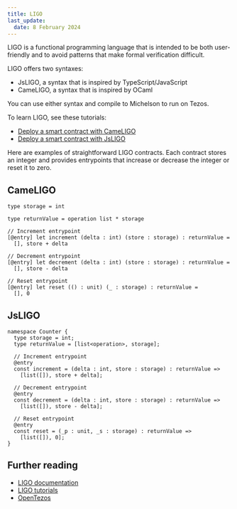 ```yaml
---
title: LIGO
last_update:
  date: 8 February 2024
---
```


LIGO is a functional programming language that is intended to be both user-friendly and to avoid patterns that make formal verification difficult.

LIGO offers two syntaxes:

- JsLIGO, a syntax that is inspired by TypeScript/JavaScript
- CameLIGO, a syntax that is inspired by OCaml

You can use either syntax and compile to Michelson to run on Tezos.

To learn LIGO, see these tutorials:

- [Deploy a smart contract with CameLIGO](../../tutorials/smart-contract/cameligo)
- [Deploy a smart contract with JsLIGO](../../tutorials/smart-contract/jsligo)

Here are examples of straightforward LIGO contracts.
Each contract stores an integer and provides entrypoints that increase or decrease the integer or reset it to zero.

## CameLIGO

```cameligo
type storage = int

type returnValue = operation list * storage

// Increment entrypoint
[@entry] let increment (delta : int) (store : storage) : returnValue =
  [], store + delta

// Decrement entrypoint
[@entry] let decrement (delta : int) (store : storage) : returnValue =
  [], store - delta

// Reset entrypoint
[@entry] let reset (() : unit) (_ : storage) : returnValue =
  [], 0
```

## JsLIGO

```jsligo
namespace Counter {
  type storage = int;
  type returnValue = [list<operation>, storage];

  // Increment entrypoint
  @entry
  const increment = (delta : int, store : storage) : returnValue =>
    [list([]), store + delta];

  // Decrement entrypoint
  @entry
  const decrement = (delta : int, store : storage) : returnValue =>
    [list([]), store - delta];

  // Reset entrypoint
  @entry
  const reset = (_p : unit, _s : storage) : returnValue =>
    [list([]), 0];
}
```

## Further reading

- [LIGO documentation](https://ligolang.org/docs/intro/introduction?lang=jsligo)
- [LIGO tutorials](https://ligolang.org/docs/tutorials/getting-started?lang=jsligo)
- [OpenTezos](https://opentezos.com/ligo)
